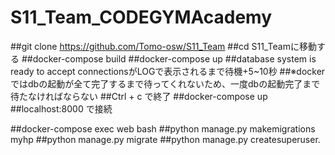 # S11_Team_CODEGYMAcademy

##git clone https://github.com/Tomo-osw/S11_Team
##cd S11_Teamに移動する
##docker-compose build
##docker-compose up 
##database system is ready to accept connectionsがLOGで表示されるまで待機+5~10秒
##※dockerではdbの起動が全て完了するまで待ってくれないため、一度dbの起動完了まで待たなければならない
##Ctrl + c で終了
##docker-compose up
##localhost:8000 で接続

##docker-compose exec web bash
##python manage.py makemigrations myhp
##python manage.py migrate
##python manage.py createsuperuser.
